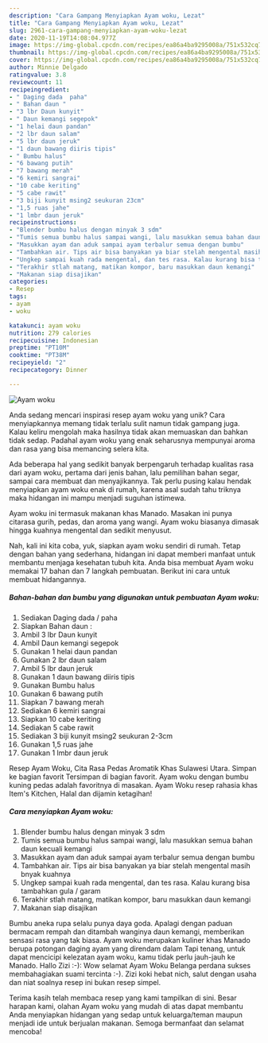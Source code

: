 ```yaml
---
description: "Cara Gampang Menyiapkan Ayam woku, Lezat"
title: "Cara Gampang Menyiapkan Ayam woku, Lezat"
slug: 2961-cara-gampang-menyiapkan-ayam-woku-lezat
date: 2020-11-19T14:08:04.977Z
image: https://img-global.cpcdn.com/recipes/ea86a4ba9295008a/751x532cq70/ayam-woku-foto-resep-utama.jpg
thumbnail: https://img-global.cpcdn.com/recipes/ea86a4ba9295008a/751x532cq70/ayam-woku-foto-resep-utama.jpg
cover: https://img-global.cpcdn.com/recipes/ea86a4ba9295008a/751x532cq70/ayam-woku-foto-resep-utama.jpg
author: Minnie Delgado
ratingvalue: 3.8
reviewcount: 11
recipeingredient:
- " Daging dada  paha"
- " Bahan daun "
- "3 lbr Daun kunyit"
- " Daun kemangi segepok"
- "1 helai daun pandan"
- "2 lbr daun salam"
- "5 lbr daun jeruk"
- "1 daun bawang diiris tipis"
- " Bumbu halus"
- "6 bawang putih"
- "7 bawang merah"
- "6 kemiri sangrai"
- "10 cabe keriting"
- "5 cabe rawit"
- "3 biji kunyit msing2 seukuran 23cm"
- "1,5 ruas jahe"
- "1 lmbr daun jeruk"
recipeinstructions:
- "Blender bumbu halus dengan minyak 3 sdm"
- "Tumis semua bumbu halus sampai wangi, lalu masukkan semua bahan daun kecuali kemangi"
- "Masukkan ayam dan aduk sampai ayam terbalur semua dengan bumbu"
- "Tambahkan air. Tips air bisa banyakan ya biar stelah mengental masih bnyak kuahnya"
- "Ungkep sampai kuah rada mengental, dan tes rasa. Kalau kurang bisa tambahkan gula / garam"
- "Terakhir stlah matang, matikan kompor, baru masukkan daun kemangi"
- "Makanan siap disajikan"
categories:
- Resep
tags:
- ayam
- woku

katakunci: ayam woku 
nutrition: 279 calories
recipecuisine: Indonesian
preptime: "PT10M"
cooktime: "PT38M"
recipeyield: "2"
recipecategory: Dinner

---
```



![Ayam woku](https://img-global.cpcdn.com/recipes/ea86a4ba9295008a/751x532cq70/ayam-woku-foto-resep-utama.jpg)

Anda sedang mencari inspirasi resep ayam woku yang unik? Cara menyiapkannya memang tidak terlalu sulit namun tidak gampang juga. Kalau keliru mengolah maka hasilnya tidak akan memuaskan dan bahkan tidak sedap. Padahal ayam woku yang enak seharusnya mempunyai aroma dan rasa yang bisa memancing selera kita.

Ada beberapa hal yang sedikit banyak berpengaruh terhadap kualitas rasa dari ayam woku, pertama dari jenis bahan, lalu pemilihan bahan segar, sampai cara membuat dan menyajikannya. Tak perlu pusing kalau hendak menyiapkan ayam woku enak di rumah, karena asal sudah tahu triknya maka hidangan ini mampu menjadi suguhan istimewa.

Ayam woku ini termasuk makanan khas Manado. Masakan ini punya citarasa gurih, pedas, dan aroma yang wangi. Ayam woku biasanya dimasak hingga kuahnya mengental dan sedikit menyusut.


Nah, kali ini kita coba, yuk, siapkan ayam woku sendiri di rumah. Tetap dengan bahan yang sederhana, hidangan ini dapat memberi manfaat untuk membantu menjaga kesehatan tubuh kita. Anda bisa membuat Ayam woku memakai 17 bahan dan 7 langkah pembuatan. Berikut ini cara untuk membuat hidangannya.

<!--inarticleads1-->

##### Bahan-bahan dan bumbu yang digunakan untuk pembuatan Ayam woku:

1. Sediakan  Daging dada / paha
1. Siapkan  Bahan daun :
1. Ambil 3 lbr Daun kunyit
1. Ambil  Daun kemangi segepok
1. Gunakan 1 helai daun pandan
1. Gunakan 2 lbr daun salam
1. Ambil 5 lbr daun jeruk
1. Gunakan 1 daun bawang diiris tipis
1. Gunakan  Bumbu halus
1. Gunakan 6 bawang putih
1. Siapkan 7 bawang merah
1. Sediakan 6 kemiri sangrai
1. Siapkan 10 cabe keriting
1. Sediakan 5 cabe rawit
1. Sediakan 3 biji kunyit msing2 seukuran 2-3cm
1. Gunakan 1,5 ruas jahe
1. Gunakan 1 lmbr daun jeruk


Resep Ayam Woku, Cita Rasa Pedas Aromatik Khas Sulawesi Utara. Simpan ke bagian favorit Tersimpan di bagian favorit. Ayam woku dengan bumbu kuning pedas adalah favoritnya di masakan. Ayam Woku resep rahasia khas Item&#39;s Kitchen, Halal dan dijamin ketagihan! 

<!--inarticleads2-->

##### Cara menyiapkan Ayam woku:

1. Blender bumbu halus dengan minyak 3 sdm
1. Tumis semua bumbu halus sampai wangi, lalu masukkan semua bahan daun kecuali kemangi
1. Masukkan ayam dan aduk sampai ayam terbalur semua dengan bumbu
1. Tambahkan air. Tips air bisa banyakan ya biar stelah mengental masih bnyak kuahnya
1. Ungkep sampai kuah rada mengental, dan tes rasa. Kalau kurang bisa tambahkan gula / garam
1. Terakhir stlah matang, matikan kompor, baru masukkan daun kemangi
1. Makanan siap disajikan


Bumbu aneka rupa selalu punya daya goda. Apalagi dengan paduan bermacam rempah dan ditambah wanginya daun kemangi, memberikan sensasi rasa yang tak biasa. Ayam woku merupakan kuliner khas Manado berupa potongan daging ayam yang direndam dalam Tapi tenang, untuk dapat mencicipi kelezatan ayam woku, kamu tidak perlu jauh-jauh ke Manado. Hallo Zizi :-): Wow selamat Ayam Woku Belanga perdana sukses membahagiakan suami tercinta :-). Zizi koki hebat nich, salut dengan usaha dan niat soalnya resep ini bukan resep simpel. 

Terima kasih telah membaca resep yang kami tampilkan di sini. Besar harapan kami, olahan Ayam woku yang mudah di atas dapat membantu Anda menyiapkan hidangan yang sedap untuk keluarga/teman maupun menjadi ide untuk berjualan makanan. Semoga bermanfaat dan selamat mencoba!

